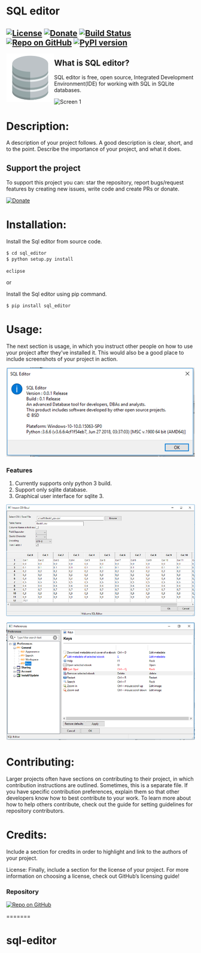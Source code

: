 
# SQL editor

[![License](http://img.shields.io/badge/license-MIT-green.svg?style=flat)](./LICENSE)
[![Donate](https://img.shields.io/badge/Donate-PayPal-green.svg)](https://www.paypal.com/cgi-bin/webscr?cmd=_s-xclick&hosted_button_id=EUWCHQJXB9Y2N)
[![Build Status](https://travis-ci.com/struts2spring/sql-editor.svg?branch=master)](https://travis-ci.com/struts2spring/sql-editor)
[![Repo on GitHub](https://img.shields.io/badge/repo-GitHub-3D76C2.svg)](https://github.com/struts2spring/sql-editor)
[![PyPI version](https://badge.fury.io/py/sql-editor.svg)](https://badge.fury.io/py/sql-editor)
----------------------------------------------

<img style="float: left;" src="./src/images/Opal_database.png">     

## What is SQL editor?

SQL editor is free, open source,  Integrated Development Environment(IDE) for working with SQL in SQLite databases. 


![Screen 1](https://raw.githubusercontent.com/wiki/struts2spring/sql-editor/images/dashboard.PNG)

# Description: 

A description of your project follows. A good description is clear, short, and to the point. Describe the importance of your project, and what it does.

## Support the project

To support this project you can: star the repository, report bugs/request features by creating new issues, write code and create PRs or donate.

[![Donate](https://img.shields.io/badge/Donate-PayPal-green.svg)](https://www.paypal.com/cgi-bin/webscr?cmd=_s-xclick&hosted_button_id=EUWCHQJXB9Y2N)

# Installation: 

Install the Sql editor from source code.

```shell
$ cd sql_editor
$ python setup.py install

eclipse
```

or 

Install the Sql editor using pip command.

```
$ pip install sql_editor
```


# Usage: 

The next section is usage, in which you instruct other people on how to use your project after they’ve installed it. This would also be a good place to include screenshots of your project in action.


![Screen 2](./docs/images/screen_2.PNG)

### Features

1. Currently supports only python 3 build.
2. Support only sqlite database.
3. Graphical user interface for sqlite 3.


![Import csv / Excel data](./docs/images/import_csv_excel.PNG)


![Screen 3](./docs/images/screen_3.PNG)

# Contributing: 

Larger projects often have sections on contributing to their project, in which contribution instructions are outlined. Sometimes, this is a separate file. If you have specific contribution preferences, explain them so that other developers know how to best contribute to your work. To learn more about how to help others contribute, check out the guide for setting guidelines for repository contributors.

# Credits: 

Include a section for credits in order to highlight and link to the authors of your project.

License: 
Finally, include a section for the license of your project. For more information on choosing a license, check out GitHub’s licensing guide!

### Repository

[![Repo on GitHub](https://img.shields.io/badge/repo-GitHub-3D76C2.svg)](https://github.com/struts2spring/sql-editor)

=======
# sql-editor

